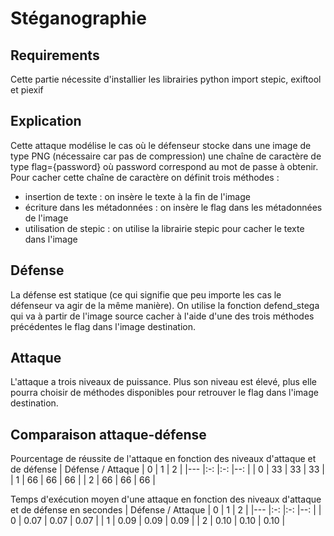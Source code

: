 # Stéganographie

## Requirements

Cette partie nécessite d'installier les librairies python import stepic, exiftool et piexif

## Explication

Cette attaque modélise le cas où le défenseur stocke dans une image de type PNG (nécessaire car pas de compression) une chaîne de caractère de type flag={password} où password correspond au mot de passe à obtenir.  
Pour cacher cette chaîne de caractère on définit trois méthodes :  
* insertion de texte : on insère le texte à la fin de l'image
* écriture dans les métadonnées : on insère le flag dans les métadonnées de l'image
* utilisation de stepic : on utilise la librairie stepic pour cacher le texte dans l'image

## Défense

La défense est statique (ce qui signifie que peu importe les cas le défenseur va agir de la même manière). On utilise la fonction defend_stega qui va à partir de l'image source cacher à l'aide d'une des trois méthodes précédentes le flag dans l'image destination.  

## Attaque

L'attaque a trois niveaux de puissance. Plus son niveau est élevé, plus elle pourra choisir de méthodes disponibles pour retrouver le flag dans l'image destination.

## Comparaison attaque-défense  

Pourcentage de réussite de l'attaque en fonction des niveaux d'attaque et de défense
| Défense / Attaque      |   0     |  1     |   2    |
|---    |:-:    |:-:    |--:    |
|  0     |  33     |  33     |  33     |
|   1    |  66     |  66     |  66     |
|    2   |  66     |  66     |  66     |

Temps d'exécution moyen d'une attaque en fonction des niveaux d'attaque et de défense en secondes
| Défense / Attaque      |   0     |  1     |   2    |
|---    |:-:    |:-:    |--:    |
|  0     |  0.07     |  0.07     |  0.07     |
|   1    |  0.09     |  0.09     |  0.09     |
|    2   |  0.10     |  0.10     |  0.10     |
